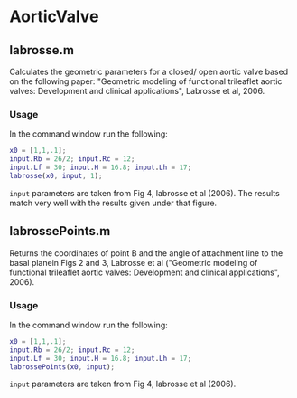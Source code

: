 # AorticValve
## labrosse.m
 Calculates the geometric parameters for a closed/
 open aortic valve based on the following paper:
"Geometric modeling of functional trileaflet aortic
valves: Development and clinical applications",
 Labrosse et al, 2006.

### Usage 
 In the command window run the following:
 ```matlab
 x0 = [1,1,.1];
 input.Rb = 26/2; input.Rc = 12;
 input.Lf = 30; input.H = 16.8; input.Lh = 17;
 labrosse(x0, input, 1);
 ```
 `input` parameters are taken from Fig 4, labrosse
 et al (2006). The results match very well with
 the results given under that figure.

## labrossePoints.m
 Returns the coordinates of point B and the angle of attachment line to the basal planein Figs 
 2 and 3, Labrosse et al ("Geometric modeling of
 functional trileaflet aortic valves: Development and
 clinical applications", 2006).

### Usage 
 In the command window run the following:
 ```matlab
 x0 = [1,1,.1];
 input.Rb = 26/2; input.Rc = 12;
 input.Lf = 30; input.H = 16.8; input.Lh = 17;
 labrossePoints(x0, input);
 ```
 `input` parameters are taken from Fig 4, labrosse
 et al (2006). 
